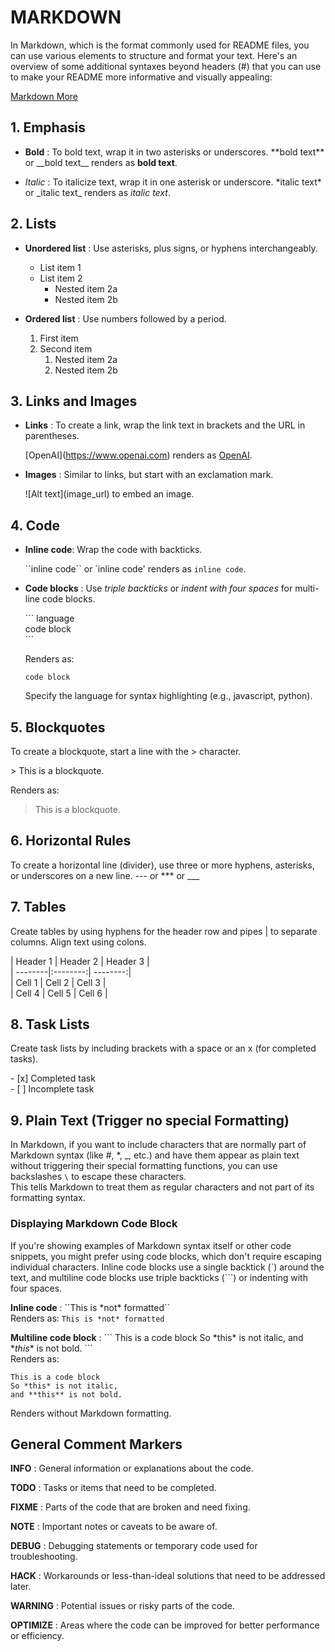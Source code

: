 # MARKDOWN

In Markdown, which is the format commonly used for README files, you can use various elements to structure and format your text. Here's an overview of some additional syntaxes beyond headers (#) that you can use to make your README more informative and visually appealing:

[Markdown More](https://docs.github.com/en/get-started/writing-on-github/getting-started-with-writing-and-formatting-on-github/basic-writing-and-formatting-syntax)

## 1. Emphasis
- **Bold** : To bold text, wrap it in two asterisks or underscores.
\*\*bold text** or \_\_bold text__ renders as __bold text__.

- *Italic* : To italicize text, wrap it in one asterisk or underscore.
\*italic text* or \_italic text_ renders as _italic text_.

## 2. Lists
- **Unordered list** : Use asterisks, plus signs, or hyphens interchangeably.

    - List item 1
    - List item 2
        - Nested item 2a
        - Nested item 2b

- **Ordered list** : Use numbers followed by a period.
    1. First item
    2. Second item
        1. Nested item 2a
        2. Nested item 2b

## 3. Links and Images
- **Links** : To create a link, wrap the link text in brackets and the URL in parentheses.

    \[OpenAI](https://www.openai.com) renders as [OpenAI](https://www.openai.com).

- **Images** : Similar to links, but start with an exclamation mark.

    \!\[Alt text](image_url) to embed an image.

## 4. Code
- **Inline code**: Wrap the code with backticks.

    \`\`inline code`` or \`inline code' renders as `inline code`.

- **Code blocks** : Use *triple backticks* or *indent with four spaces* for multi-line code blocks.

    \```
    language\
    code block\
    \```

    Renders as:
    ```language
    code block
    ```

    Specify the language for syntax highlighting (e.g., javascript, python).

## 5. Blockquotes
To create a blockquote, start a line with the > character.

\> This is a blockquote.

Renders as:
> This is a blockquote.

## 6. Horizontal Rules
To create a horizontal line (divider), use three or more hyphens, asterisks, or underscores on a new line.
---  or  ***  or  ___

## 7. Tables
Create tables by using hyphens for the header row and pipes | to separate columns. Align text using colons.

\| Header 1 | Header 2 | Header 3 |\
| --------|:--------:| --------:|\
| Cell 1   | Cell 2   | Cell 3   |\
| Cell 4   | Cell 5   | Cell 6   |

## 8. Task Lists
Create task lists by including brackets with a space or an x (for completed tasks).

\- [x] Completed task\
\- [ ] Incomplete task

## 9. Plain Text (Trigger no special Formatting)
In Markdown, if you want to include characters that are normally part of Markdown syntax (like #, *, _, etc.) and have them appear as plain text without triggering their special formatting functions, you can use backslashes `\` to escape these characters. \
This tells Markdown to treat them as regular characters and not part of its formatting syntax.

### Displaying Markdown Code Block
If you're showing examples of Markdown syntax itself or other code snippets, you might prefer using code blocks, which don't require escaping individual characters. Inline code blocks use a single backtick (`) around the text, and multiline code blocks use triple backticks (```) or indenting with four spaces.

**Inline code** : \``This is \*not* formatted\``  
Renders as: ``This is *not* formatted``

**Multiline code block** :
\```
This is a code block
So \*this* is not italic,
and \**this** is not bold.
\``` \
Renders as:
```
This is a code block
So *this* is not italic,
and **this** is not bold.
```

Renders without Markdown formatting.

## General Comment Markers
**INFO** : General information or explanations about the code.

**TODO** : Tasks or items that need to be completed.

**FIXME** : Parts of the code that are broken and need fixing.

**NOTE** : Important notes or caveats to be aware of.

**DEBUG** : 
Debugging statements or temporary code used for troubleshooting.

**HACK** : Workarounds or less-than-ideal solutions that need to be addressed later.

**WARNING** : Potential issues or risky parts of the code.

**OPTIMIZE** : Areas where the code can be improved for better performance or efficiency.